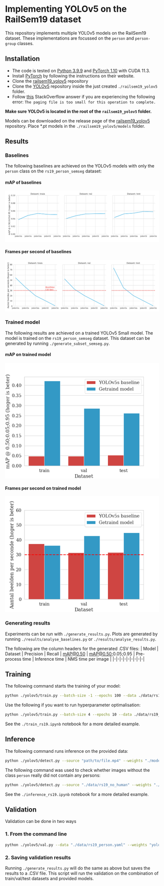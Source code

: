 # Implementing YOLOv5 on the RailSem19 dataset

This repository implements multiple YOLOv5 models on the RailSem19 dataset. These implementations are focussed on the `person` and `person-group` classes.

## Installation

- The code is tested on [Python 3.9.9](https://www.python.org/downloads/) and [PyTorch 1.10](https://pytorch.org/get-started/locally/) with CUDA 11.3.
- Install [PyTorch](https://pytorch.org/get-started/locally/) by following the instructions on their website.
- Clone the [railsem19_yolov5](https://github.com/Denbergvanthijs/railsem19_yolov5) repository
- Clone the [YOLOv5](https://github.com/ultralytics/yolov5) repository inside the just created `./railsem19_yolov5` folder.
- Follow [this](https://stackoverflow.com/a/66800443) StackOverflow answer if you are experiencing the following error: `The paging file is too small for this operation to complete.`

**Make sure YOLOv5 is located in the root of the `railsem19_yolov5` folder.**

Models can be downloaded on the release page of the [railsem19_yolov5](https://github.com/Denbergvanthijs/railsem19_yolov5) repository. Place *.pt models in the `./railsem19_yolov5/models` folder.

## Results

### Baselines

The following baselines are achieved on the YOLOv5 models with only the `person` class on the `rs19_person_semseg` dataset:

#### mAP of baselines

![Baselines mAP](./results/baselines/baselines_mAP.png)

#### Frames per second of baselines

![Baselines time](./results/baselines/baselines_time.png)

### Trained model

The following results are achieved on a trained YOLOv5 Small model. The model is trained on the `rs19_person_semseg` dataset. This dataset can be generated by running `./generate_subset_semseg.py`.

#### mAP on trained model

![mAP after training](./results/trained/trained_mAP.png)

#### Frames per second on trained model

![Time after training](./results/trained/trained_time.png)

### Generating results

Experiments can be run with `./generate_results.py`. Plots are generated by running `./results/analyse_baselines.py` or `./results/analyse_results.py`.

The following are the column headers for the generated .CSV files:
| Model | Dataset | Precision | Recall | mAP@0.50 | mAP@0.50;0.05;0.95 | Pre-process time | Inference time | NMS time per image |
|-|-|-|-|-|-|-|-|-|

## Training

The following command starts the training of your model:

```bash
python ./yolov5/train.py --batch-size -1 --epochs 100 --data ./data/rs19_person.yaml --weights yolov5s.pt --single-cls --workers 1
```

Use the following if you want to run hyperparameter optimalisation:

```bash
python ./yolov5/train.py --batch-size 4 --epochs 10 --data ./data/rs19_person.yaml --weights yolov5s.pt --single-cls --workers 1 --evolve 40
```

See the `./train_rs19.ipynb` notebook for a more detailed example.

## Inference

The following command runs inference on the provided data:

```bash
python ./yolov5/detect.py --source "path/to/file.mp4" --weights "./models/yolov5s.pt" --classes 0
```

The following command was used to check whether images without the class `person` really did not contain any persons:

```bash
python ./yolov5/detect.py --source "./data/rs19_no_human" --weights "./models/trained_best.pt" --classes 0 --iou-thres 0.6 --max-det 100 --conf-thres 0.6 --save-txt --save-conf
```

See the `./inference_rs19.ipynb` notebook for a more detailed example.

## Validation

Validation can be done in two ways

### 1. From the command line

```bash
python ./yolov5/val.py --data "./data/rs19_person.yaml" --weights "yolov5s.pt" --batch-size 1 --task val --single-cls
```

### 2. Saving validation results

Running `./generate_results.py` will do the same as above but saves the results to a .CSV file. This script will run the validation on the combination of train/val/test datasets and provided models.
